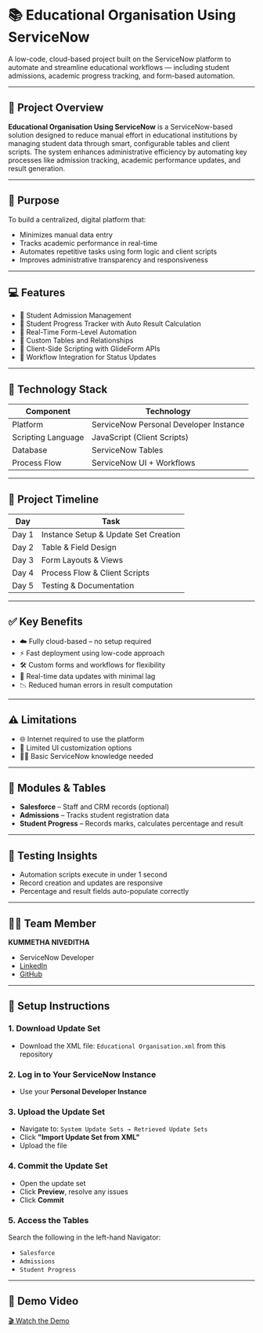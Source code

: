 # 📚 Educational Organisation Using ServiceNow

A low-code, cloud-based project built on the ServiceNow platform to automate and streamline educational workflows — including student admissions, academic progress tracking, and form-based automation.

---

## 🧠 Project Overview

**Educational Organisation Using ServiceNow** is a ServiceNow-based solution designed to reduce manual effort in educational institutions by managing student data through smart, 
configurable tables and client scripts. The system enhances administrative efficiency by automating key processes like admission tracking, academic performance updates, and result generation.

---

## 🎯 Purpose

To build a centralized, digital platform that:
- Minimizes manual data entry
- Tracks academic performance in real-time
- Automates repetitive tasks using form logic and client scripts
- Improves administrative transparency and responsiveness

---

## 💻 Features

- 🔹 Student Admission Management  
- 🔹 Student Progress Tracker with Auto Result Calculation  
- 🔹 Real-Time Form-Level Automation  
- 🔹 Custom Tables and Relationships  
- 🔹 Client-Side Scripting with GlideForm APIs  
- 🔹 Workflow Integration for Status Updates

---

## 🧰 Technology Stack

| Component            | Technology                            |
|----------------------|---------------------------------------|
| Platform             | ServiceNow Personal Developer Instance|
| Scripting Language   | JavaScript (Client Scripts)           |
| Database             | ServiceNow Tables                     |
| Process Flow         | ServiceNow UI + Workflows             |

---

## 📅 Project Timeline

| Day     | Task                                 |
|---------|--------------------------------------|
| Day 1   | Instance Setup & Update Set Creation |
| Day 2   | Table & Field Design                 |
| Day 3   | Form Layouts & Views                 |
| Day 4   | Process Flow & Client Scripts        |
| Day 5   | Testing & Documentation              |

---

## ✅ Key Benefits

- ☁️ Fully cloud-based – no setup required  
- ⚡ Fast deployment using low-code approach  
- 🛠 Custom forms and workflows for flexibility  
- 🔄 Real-time data updates with minimal lag  
- 📉 Reduced human errors in result computation

---

## ⚠️ Limitations

- 🌐 Internet required to use the platform  
- 🎨 Limited UI customization options  
- 🧑‍💻 Basic ServiceNow knowledge needed

---

## 📂 Modules & Tables

- **Salesforce** – Staff and CRM records (optional)
- **Admissions** – Tracks student registration data
- **Student Progress** – Records marks, calculates percentage and result

---

## 🧪 Testing Insights

- Automation scripts execute in under 1 second  
- Record creation and updates are responsive  
- Percentage and result fields auto-populate correctly

---

## 👩‍💻 Team Member

**KUMMETHA NIVEDITHA**  
- ServiceNow Developer  
- [LinkedIn](https://www.linkedin.com/in/niveditha563)  
- [GitHub](https://github.com/nivedithakummetha63)

---

## 🚀 Setup Instructions

### 1. Download Update Set
- Download the XML file: `Educational Organisation.xml` from this repository

### 2. Log in to Your ServiceNow Instance
- Use your **Personal Developer Instance**

### 3. Upload the Update Set
- Navigate to: `System Update Sets → Retrieved Update Sets`
- Click **"Import Update Set from XML"**
- Upload the file

### 4. Commit the Update Set
- Open the update set
- Click **Preview**, resolve any issues
- Click **Commit**

### 5. Access the Tables
Search the following in the left-hand Navigator:
- `Salesforce`
- `Admissions`
- `Student Progress`

---
## 🎥 Demo Video

[🎬 Watch the Demo](https://drive.google.com/file/d/13tX_pn7UqYDo-e9PWPIfwbT7Fn_xo9oj/view?usp=drive_link)


